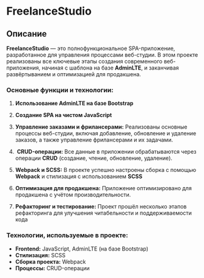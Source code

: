 # FreelanceStudio

## Описание

**FreelanceStudio** — это полнофункциональное SPA-приложение, разработанное для управления процессами веб-студии. В этом проекте реализованы все ключевые этапы создания современного веб-приложения, начиная с шаблона на базе **AdminLTE**, и заканчивая развёртыванием и оптимизацией для продакшена.

### Основные функции и технологии:

1.  **Использование AdminLTE на базе Bootstrap** 

2.  **Создание SPA на чистом JavaScript** 

3.  **Управление заказами и фрилансерами:** Реализованы основные процессы веб-студии, включая добавление, обновление и удаление заказов, а также управление фрилансерами и их задачами.

4. ️ **CRUD-операции:** Все данные в приложении обрабатываются через операции **CRUD** (создание, чтение, обновление, удаление).

5.  **Webpack и SCSS:** В проекте успешно настроены сборка с помощью **Webpack** и стилизация с использованием **SCSS**

6.  **Оптимизация для продакшена:** Приложение оптимизировано для продакшена с учётом производительности.

7.  **Рефакторинг и тестирование:** Проект прошёл несколько этапов рефакторинга для улучшения читабельности и поддерживаемости кода

### Технологии, используемые в проекте:

- **Frontend:** JavaScript, AdminLTE (на базе Bootstrap)
- **Стилизация:** SCSS
- **Сборка проекта:** Webpack
- **Процессы:** CRUD-операции
